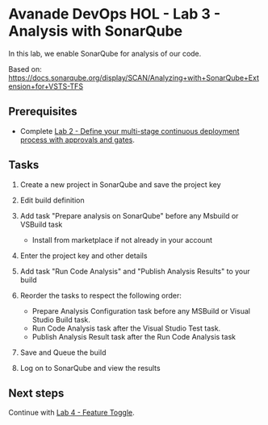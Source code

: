 # Avanade DevOps HOL - Lab 3 - Analysis with SonarQube

In this lab, we enable SonarQube for analysis of our code.

Based on:
https://docs.sonarqube.org/display/SCAN/Analyzing+with+SonarQube+Extension+for+VSTS-TFS

## Prerequisites

- Complete [Lab 2 - Define your multi-stage continuous deployment process with approvals and gates](lab-2-multi-stage-deployments.md).

## Tasks

1. Create a new project in SonarQube and save the project key

1. Edit build definition

1. Add task "Prepare analysis on SonarQube" before any Msbuild or VSBuild task
   - Install from marketplace if not already in your account

1. Enter the project key and other details

1. Add task "Run Code Analysis" and "Publish Analysis Results" to your build

1. Reorder the tasks to respect the following order:
   - Prepare Analysis Configuration task before any MSBuild or Visual Studio Build task.
   - Run Code Analysis task after the Visual Studio Test task.
   - Publish Analysis Result task after the Run Code Analysis task

1. Save and Queue the build

1. Log on to SonarQube and view the results

## Next steps

Continue with [Lab 4 - Feature Toggle](lab-4-feature-toggle.md).